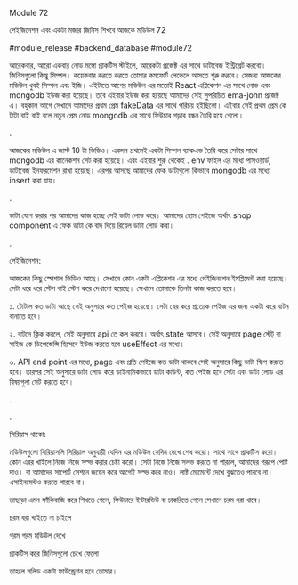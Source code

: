 Module 72

পেইজিনেশন এবং একটা মজার জিনিস শিখবে আজকে মডিউল 72 

#module_release #backend_database #module72

আরেকবার, আরো একবার নোড মঙ্গো প্রাকটিস স্টাইলে, আরেকটা প্রজেক্ট এর সাথে ডাটাবেজ ইন্ট্রিগ্রেট করবো। জিনিসগুলো কিন্তু সিম্পল। কয়েকবার করতে করতে তোমার কমফোর্ট লেভেলে আসতে শুরু করবে। সেজন্য আজকের মডিউল খুবই সিম্পল এবং ইজি। এইটাতে আগের মডিউল এর মতোই React এপ্লিকেশন এর সাথে নোড এবং mongodb ইউজ করা হয়েছে। তবে এইবার ইউজ করা হয়েছে আমাদের সেই সুপরিচিত ema-john প্রজেক্ট এ। বহুকাল আগে সেখানে আমাদের প্রথম প্রেম fakeData এর সাথে পরিচয় হইছিলো। এইবার সেই প্রথম প্রেম কে টাটা বাই বাই বলে নতুন প্রেম নোড mongodb এর সাথে ফিউচার গড়ার বন্ধন তৈরি হয়ে গেলো।



.



আজকের মডিউল এ জাস্ট 10 টা ভিডিও। একদম প্রথমেই একটা সিম্পল ব্যাকএন্ড তৈরি করে সেটার সাথে mongodb এর কানেকশন সেট করা হয়েছে। এবং এইবার শুরু থেকেই . env ফাইল এর মধ্যে পাসওয়ার্ড, ডাটাবেজ ইনফরমেশন রাখা হয়েছে। এরপর আসছে আমাদের ফেক ডাটাগুলো কিভাবে mongodb এর মধ্যে insert করা যায়। 

.



ডাটা যোগ করার পর আমাদের কাজ হচ্ছে সেই ডাটা লোড করে। আমাদের হোম পেইজে অর্থাৎ shop component এ ফেক ডাটা কে বাদ দিয়ে রিয়েল ডাটা লোড করা।



.



পেইজিনেশন: 

আজকের কিছু স্পেশাল ভিডিও আছে। সেখানে কোন একটা এপ্লিকেশন এর মধ্যে পেইজিনশেন ইমপ্লিমেন্ট করা হয়েছে। সেটা ধরে ধরে স্টেপ বাই স্টেপ করে দেখানো হয়েছে। সেখানে তোমাকে তিনটা কাজ করতে হবে। 



১. টোটাল কত ডাটা আছে সেই অনুসারে কত পেইজ হয়েছে। সেটা বের করে প্রত্যেক পেইজ এর জন্য একটা করে বাটন বানাতে হবে। 

২. বাটনে ক্লিক করলে, সেই অনুসারে api তে কল করবে। অর্থাৎ state আসবে। সেই অনুসারে page স্টেট্ বা সাইজ কে ডিপেন্ডেন্সি হিসেবে ইউজ করতে হবে useEffect এর মধ্যে। 

৩. API end point এর মধ্যে, page এবং প্রতি পেইজে কত ডাটা থাকবে সেই অনুসারে কিছু ডাটা স্কিপ করতে হবে। তারপর সেই অনুসারে ডাটা লোড করে ডাইনামিকভাবে ডাটা কাউন্ট, কত পেইজ হবে সেটা এবং ডাটা লোড এর বিষয়গুলা সেট করতে হবে। 



.

.

সিরিয়াস থাকো: 

মডিউলগুলো সিরিয়াসলি সিরিয়াল অনুযায়ী যেদিন এর মডিউল সেদিন দেখে শেষ করো। সাথে সাথে প্রাকটিস করো। কোন এরর খাইলে নিজে নিজে সল্ভ করার চেষ্টা করো। সেটা নিজে নিজে সলভ করতে না পারলে, আমাদের গরূপে পোষ্ট দাও। বা আমাদের সাপোর্ট সেশনে জয়েন করে আগেই সল্ভ করে নাও। লাষ্ট মোমেন্টে দেখে বুঝতেও পারবে না। এসাইনমেন্টও করতে পারবে না।



তাছাড়া এমন ফাঁকিবাজি করে শিখতে গেলে, ফিউচারে ইন্টারভিউ বা চাকরিতে গেলে সেখানে চরম ধরা খাবে। 



চরম ধরা খাইতে না চাইলে 

গরম গরম মডিউল দেখে 

প্রাকটিস করে জিনিসগুলো চেখে ফেলো 

তাহলে সলিড একটা ফাউন্ড্রেশন হবে তোমার। 


